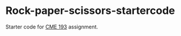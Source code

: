 # Rock-paper-scissors-startercode

Starter code for [CME 193](www.stanford.edu/~schmit/cme193) assignment.